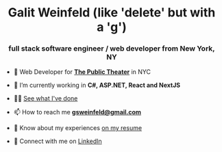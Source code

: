<h1 align="center">Galit Weinfeld (like 'delete' but with a 'g')</h1>
<h3 align="center">full stack software engineer / web developer from New York, NY</h3>

- 🔭 Web Developer for [**The Public Theater**](https://publictheater.org/) in NYC

- 🌱 I’m currently working in **C#, ASP.NET, React and NextJS**

- 👨‍💻 [See what I've done](https://www.Galitie.com)

- 📫 How to reach me **gsweinfeld@gmail.com**

- 📄 Know about my experiences [on my resume](https://docs.google.com/document/d/14-UH9hPYvC_GFtm55zFInI8R3mKKiXDvwkDXawYMegY/edit?usp=sharing)

- 🔗 Connect with me on [LinkedIn](https://www.linkedin.com/in/galit-weinfeld/) 


